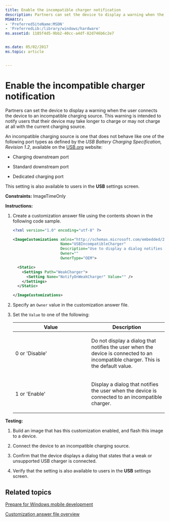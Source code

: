 ```yaml
---
title: Enable the incompatible charger notification
description: Partners can set the device to display a warning when the user connects the device to an incompatible charging source.
MSHAttr:
- 'PreferredSiteName:MSDN'
- 'PreferredLib:/library/windows/hardware'
ms.assetid: 1185f4d5-9bb2-40cc-a4df-82d746b6c2e7


ms.date: 05/02/2017
ms.topic: article


---
```


# Enable the incompatible charger notification


Partners can set the device to display a warning when the user connects the device to an incompatible charging source. This warning is intended to notify users that their device may take longer to charge or may not charge at all with the current charging source.

An incompatible charging source is one that does not behave like one of the following port types as defined by the *USB Battery Charging Specification, Revision 1.2*, available on the [USB.org](http://go.microsoft.com/fwlink/p/?LinkID=64124) website:

-   Charging downstream port

-   Standard downstream port

-   Dedicated charging port

This setting is also available to users in the **USB** settings screen.

<a href="" id="constraints---imagetimeonly"></a>**Constraints:** ImageTimeOnly  

<a href="" id="instructions-"></a>**Instructions:**  
1.  Create a customization answer file using the contents shown in the following code sample.

    ```XML
    <?xml version="1.0" encoding="utf-8" ?>  

    <ImageCustomizations xmlns="http://schemas.microsoft.com/embedded/2004/10/ImageUpdate"  
                         Name="USBIncompatibleCharger"  
                         Description="Use to display a dialog notifies the user when the phone is connected to an incompatible charger."  
                         Owner=""  
                         OwnerType="OEM"> 

      <Static>  
        <Settings Path="WeakCharger">  
          <Setting Name="NotifyOnWeakCharger" Value="" />   
        </Settings>  
      </Static>

    </ImageCustomizations>
    ```

2.  Specify an `Owner` value in the customization answer file.

3.  Set the `Value` to one of the following:

    <table>
    <colgroup>
    <col width="50%" />
    <col width="50%" />
    </colgroup>
    <thead>
    <tr class="header">
    <th>Value</th>
    <th>Description</th>
    </tr>
    </thead>
    <tbody>
    <tr class="odd">
    <td><p>0 or 'Disable'</p></td>
    <td><p>Do not display a dialog that notifies the user when the device is connected to an incompatible charger. This is the default value.</p></td>
    </tr>
    <tr class="even">
    <td><p>1 or 'Enable'</p></td>
    <td><p>Display a dialog that notifies the user when the device is connected to an incompatible charger.</p></td>
    </tr>
    </tbody>
    </table>

     

<a href="" id="testing-"></a>**Testing:**  
1.  Build an image that has this customization enabled, and flash this image to a device.

2.  Connect the device to an incompatible charging source.

3.  Confirm that the device displays a dialog that states that a weak or unsupported USB charger is connected.

4.  Verify that the setting is also available to users in the **USB** settings screen.

## Related topics

[Prepare for Windows mobile development](https://docs.microsoft.com/en-us/windows-hardware/manufacture/mobile/preparing-for-windows-mobile-development)

[Customization answer file overview](https://docs.microsoft.com/en-us/windows-hardware/customize/mobile/mcsf/customization-answer-file)
